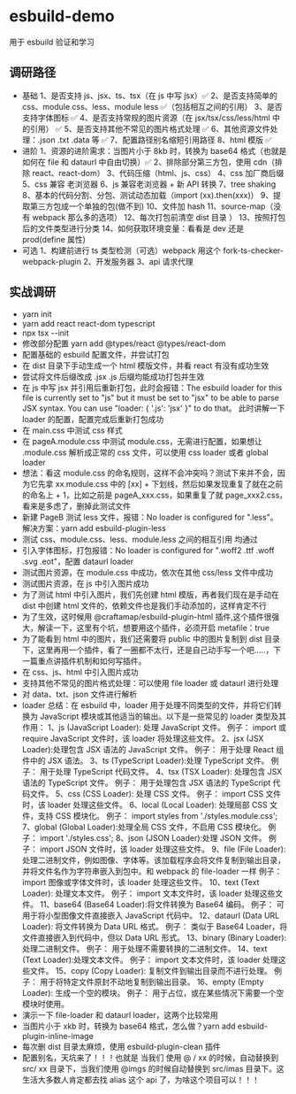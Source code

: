 # esbuild-demo

用于 esbuild 验证和学习

## 调研路径

- 基础
  1、是否支持 js、jsx、ts、tsx（在 js 中写 jsx）✅
  2、是否支持简单的 css、module css、less、module less ✅（包括相互之间的引用）
  3、是否支持字体图标 ✅
  4、是否支持常规的图片资源（在 jsx/tsx/css/less/html 中的引用） ✅
  5、是否支持其他不常见的图片格式处理 ✅
  6、其他资源文件处理：.json .txt .data 等 ✅
  7、配置路径别名缩短引用路径
  8、html 模版 ✅
- 进阶
  1、资源的进阶需求：当图片小于 8kb 时，转换为 base64 格式（也就是如何在 file 和 dataurl 中自由切换）✅
  2、排除部分第三方包，使用 cdn（排除 react、react-dom）
  3、代码压缩（html、js、css）
  4、css 加厂商后缀
  5、css 兼容 老浏览器
  6、js 兼容老浏览器 + 新 API 转换
  7、tree shaking
  8、基本的代码分割、分包、测试动态加载（import (xx).then(xxx)）
  9、提取第三方包成一个单独的包(做不到)
  10、文件加 hash
  11、source-map（没有 webpack 那么多的选项）
  12、每次打包前清空 dist 目录 ）
  13、按照打包后的文件类型进行分类
  14、如何获取环境变量：看看是 dev 还是 prod(define 属性)
- 可选
  1、构建前进行 ts 类型检测（可选）webpack 用这个 fork-ts-checker-webpack-plugin
  2、开发服务器
  3、api 请求代理

## 实战调研

- yarn init
- yarn add react react-dom typescript
- npx tsx --init
- 修改部分配置 yarn add @types/react @types/react-dom
- 配置基础的 esbuild 配置文件，并尝试打包
- 在 dist 目录下手动生成一个 html 模版文件，并看 react 有没有成功生效
- 尝试将文件后缀改成 .jsx .js 后缀均能成功打包并生效
- 在 js 中写 jsx 并引用后重新打包，此时会报错：The esbuild loader for this file is currently set to "js" but it must be set to "jsx" to be able
  to parse JSX syntax. You can use "loader: { '.js': 'jsx' }" to do that。
  此时讲解一下 loader 的配置，配置完成后重新打包成功
- 在 main.css 中测试 css 样式
- 在 pageA.module.css 中测试 module.css，无需进行配置，如果想让 .module.css 解析成正常的 css 文件，可以使用 css loader 或者 global loader
- 想法：看这 module.css 的命名规则，这样不会冲突吗？测试下来并不会，因为它先拿 xx.module.css 中的 [xx] + 下划线，然后如果发现重复了就在之前的命名上 + 1，比如之前是 pageA_xxx.css，如果重复了就 page_xxx2.css，看来是多虑了，删掉此测试文件
- 新建 PageB 测试 less 文件，报错：No loader is configured for ".less"。
  解决方案：yarn add esbuild-plugin-less
- 测试 css、module.css、less、module.less 之间的相互引用 均通过
- 引入字体图标，打包报错：No loader is configured for ".woff2 .ttf .woff .svg .eot"，配置 dataurl loader
- 测试图片资源，在 module.css 中成功，依次在其他 css/less 文件中成功
- 测试图片资源，在 js 中引入图片成功
- 为了测试 html 中引入图片，我们先创建 html 模版，再者我们现在是手动在 dist 中创建 html 文件的，依赖文件也是我们手动添加的，这样肯定不行
- 为了生效，这时候用 @craftamap/esbuild-plugin-html 插件,这个插件很强大，解读一下，这里有个坑，想要用这个插件，必须开启 metafile：true
- 为了能看到 html 中的图片，我们还需要将 public 中的图片复制到 dist 目录下，这里再用一个插件，看了一圈都不太行，还是自己动手写一个吧.....，下一篇重点讲插件机制和如何写插件。
- 在 css、js、html 中引入图片成功
- 支持其他不常见的图片格式处理：可以使用 file loader 或 dataurl 进行处理
- 对 data、txt、json 文件进行解析
- loader 总结：在 esbuild 中，loader 用于处理不同类型的文件，并将它们转换为 JavaScript 模块或其他适当的输出。以下是一些常见的 loader 类型及其作用：
  1、js (JavaScript Loader): 处理 JavaScript 文件。
  例子： import 或 require JavaScript 文件时，该 loader 将处理这些文件。
  2、jsx (JSX Loader):处理包含 JSX 语法的 JavaScript 文件。
  例子： 用于处理 React 组件中的 JSX 语法。
  3、ts (TypeScript Loader):处理 TypeScript 文件。
  例子： 用于处理 TypeScript 代码文件。
  4、tsx (TSX Loader): 处理包含 JSX 语法的 TypeScript 文件。
  例子： 用于处理包含 JSX 语法的 TypeScript 代码文件。
  5、css (CSS Loader): 处理 CSS 文件。
  例子： import CSS 文件时，该 loader 处理这些文件。
  6、local (Local Loader): 处理局部 CSS 文件，支持 CSS 模块化。
  例子： import styles from './styles.module.css';
  7、global (Global Loader):处理全局 CSS 文件，不启用 CSS 模块化。
  例子： import './styles.css';
  8、json (JSON Loader):处理 JSON 文件。
  例子： import JSON 文件时，该 loader 处理这些文件。
  9、file (File Loader):处理二进制文件，例如图像、字体等。该加载程序会将文件复制到输出目录，并将文件名作为字符串嵌入到包中。和 webpack 的 file-loader 一样
  例子： import 图像或字体文件时，该 loader 处理这些文件。
  10、text (Text Loader): 处理文本文件。
  例子： import 文本文件时，该 loader 处理这些文件。
  11、base64 (Base64 Loader):将文件转换为 Base64 编码。
  例子： 可用于将小型图像文件直接嵌入 JavaScript 代码中。
  12、dataurl (Data URL Loader): 将文件转换为 Data URL 格式。
  例子： 类似于 Base64 Loader，将文件直接嵌入到代码中，但以 Data URL 形式。
  13、binary (Binary Loader):处理二进制文件。
  例子： 用于处理不需要转换的二进制文件。
  14、text (Text Loader):处理文本文件。
  例子： import 文本文件时，该 loader 处理这些文件。
  15、copy (Copy Loader): 复制文件到输出目录而不进行处理。
  例子： 用于将特定文件原封不动地复制到输出目录。
  16、empty (Empty Loader): 生成一个空的模块。
  例子： 用于占位，或在某些情况下需要一个空模块时使用。
- 演示一下 file-loader 和 dataurl loader，这两个比较常用
- 当图片小于 xkb 时，转换为 base64 格式，怎么做？yarn add esbuild-plugin-inline-image
- 每次删 dist 目录太麻烦，使用 esbuild-plugin-clean 插件
- 配置别名，天坑来了！！！也就是 当我们 使用 @ / xx 的时候，自动替换到 src/ xx 目录下，当我们使用 @imgs 的时候自动替换到 src/imas 目录下。这生活大多数人肯定都去找 alias 这个 api 了，为啥这个项目可以！！！
